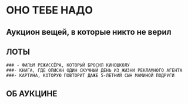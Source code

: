 # ОНО ТЕБЕ НАДО
## Аукцион вещей, в которые никто не верил
  ## ЛОТЫ
    ### - ФИЛЬМ РЕЖИССЁРА, КОТОРЫЙ БРОСИЛ КИНОШКОЛУ
    ###- КНИГА, ГДЕ ОПИСАН ОДИН СКУЧНЫЙ ДЕНЬ ИЗ ЖИЗНИ РЕКЛАМНОГО АГЕНТА
    ###- КАРТИНА, КОТОРУЮ ПОВТОРИТ ДАЖЕ 5-ЛЕТНИЙ СЫН МАМИНОЙ ПОДРУГИ
  ## ОБ АУКЦИНЕ




